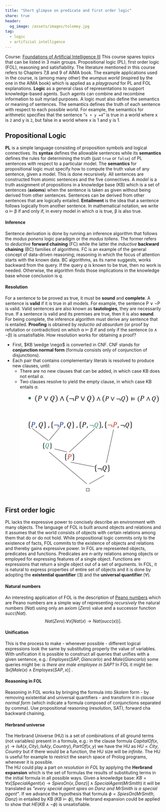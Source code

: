 ```yaml
---
title: "Short glimpse on predicate and first order logic"
share: true
header:
  og_image: /assets/images/tolomey.jpg
tag:
  - logic
  - artificial intelligence 
---
```

Course: [Foundations of Artificial Intelligence III](https://learn.ki-campus.org/courses/foundationsofai-III-dfki2021)
This course spares topics that can be listed in 3 main groups. Propositional logic (PL), first order logic (FOL), reasoning and satisfiability. The literature mentioned in this course refers to Chapters 7,8 and 9 of AIMA book. The example applications used in the course, is (among many other) the _wumpus world_ (inspired by the one in the AIMA book) which is applied as a _playground_ for PL and FOL explanations. **Logic** as a general class of representations to support knowledge-based agents. Such agents can combine and recombine information to suit myriad purposes. A logic must also define the semantics or meaning of sentences. The semantics defines the truth of each sentence with respect to each possible world. For example, the semantics for arithmetic specifies that the sentence “`x + y =4`” is true in a world where x is `2` and y is `2`, but false in a world where x is 1 and y is 1. 
## Propositional Logic
**PL** is a simple language consisting of proposition symbols and logical connectives. Its **syntax** defines the allowable sentences while its **semantics** defines the rules for determining the truth (just `true` or `false`) of PL sentences with respect to a particular model. The **semantics** for propositional logic must specify how to compute the truth value of any sentence, given a model. This is done recursively. All sentences are constructed from atomic sentences and the five connectives.
A *model* is a truth assignment of propositions in a knowledge base (KB) which is a set of sentences (**axioms**) when the sentence is taken as given without being derived from other sentences. Sentences can be derived from other sentences that are logically entailed. **Entailment** is the idea that a sentence follows logically from another sentence. In mathematical notation, we write α $\vDash$ β if and only if, in every model in which α is true, β is also true.   
#### Inference
Sentence derivation is done by running an inference algorithm that follows the _modus ponens_ logic paradigm or the _modus tollens_. The former refers to _deductive_ **forward chaining** (FC) while the latter the _inductive_ **backward chaining** (BC) families of algorithms. FC is an example of the general concept of data-driven reasoning; reasoning in which the focus of attention starts with the known data. BC algorithms, as its name suggests, works backward from the query. If the query $q$ is known to be true, then no work is needed. Otherwise, the algorithm finds those implications in the knowledge base whose conclusion is $q$.
#### Resolution
For a sentence to be proved as true, it must be **sound** and **complete**. A sentence is **valid** if it is true in all models. For example, the sentence P ∨ $\neg$P is valid. Valid sentences are also known as **tautologies**, they are necessarily true. If a sentence is valid and its premises are true, then it is also **sound**. For being complete, the inference algorithm must derive any sentence that is entailed. **Proofing** is obtained by *reductio ad absurdum* (or proof by refutation or contradiction) on which α $\vDash$ β if and only if the sentence (α ∧ $\neg$β) is unsatisfiable. How resolution works for obtaining a proof?
- First, $KB \wedge \negα$ is converted in CNF. CNF stands for **conjunction normal form** (formula consists only of conjunction of disjunctions). 
- Each pair that contains complementary literals is resolved to produce new clauses, until:
	- There are no new clauses that can be added, in which case KB does not entail $α$.
	- Two clauses resolve to yield the empty clause, in which case KB entails $α$.
![example of resolution](/assets/images/resolution.png)

## First order logic
PL lacks the expressive power to concisely describe an environment with many objects.
The language of FOL is built around objects and relations and it assumes that the world consists of objects with certain relations among them that do or do not hold. While propositional logic commits only to the existence of facts, FOL commits to the existence of objects and relations and thereby gains expressive power. In FOL are represented objects, predicates and functions. Predicates are $n$-arity relations among objects or employed for expressing features of a single object. Functions are expressions that return a single object out of a set of arguments. 
In FOL, it is natural to express properties of entire set of objects and it is done by adopting the **existential quantifier** ($\exists$) and the **universal quantifier** ($\forall$).
#### Natural numbers
An interesting application of FOL is the description of [Peano numbers](https://en.wikipedia.org/wiki/Peano_axioms) which are Peano numbers are a simple way of representing _recursively_ the natural numbers ($Nat$) using only an axiom ($Zero$) value and a successor function $succ(Nat)$. 
$$
Nat(Zero).
\forall x [Nat(x) \rightarrow Nat(succ(x))].
$$
#### Unification
This is the process to make - whenever possible - different logical expressions look the same by substituting properly the value of variables. With unification it is possible to construct all queries that unifies with a given sentence, e.g.: $Employes(SAP, Giancarlo)$ and $Male(Giancarlo)$ some queries might be: _is there are male employee in SAP?_ In FOL it might be: $\exists x [Male(x) \wedge Employes(SAP,x)]$ .
#### Reasoning in FOL
Reasoning in FOL works by bringing the formula into _Skolem_ form - by removing existential and universal quantifiers - and transform it in _clause normal form_ (which indicate a formula composed of conjunctions separated by comma). Use  propositional reasoning (resolution, SAT), forward cha backward chaining.
#### Herbrand universe
The Herbrand Universe (HU) is a set of combinations of all ground terms (not variables) present in a formula, e.g.: in the clause formula $CapitalOf(x,y) \rightarrow IsA(x,City), IsA(y,Country), PartOf(x,y)$ we have the HU as $HU = {City,Country}$ but if there would be a function, the HU size will be _infinite_. The HU is useful for example to restrict the search space of Prolog programs, whenever it is possible.  
The HU could play a part on *resolution in FOL* by applying the **Herbrand expansion** which is the set of formulas the results of substituting terms in the initial formula in all possible ways. Given a knowledge base: $KB = \forall x [SpecialAgent(x) \rightarrow  SpiesOn(x, Danz)] \wedge SpecialAgent(MrSmith)$ 
it will be translated as  _"every special agent spies on Danz and MrSmith is a special agent"_.
If we advance the hypothesis that formula $\phi=SpiesOn(MrSmith, Danz)$ in entailed by KB ($KB \vDash \phi$), the Herbrand expansion could be applied to show that $HE(KB \wedge \neg\phi)$ is unsatisfiable. 
